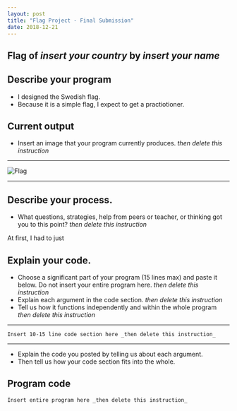 ```yaml
---
layout: post
title: "Flag Project - Final Submission"
date: 2018-12-21
---
```


## Flag of _insert your country_ by _insert your name_

## Describe your program

-   I designed the Swedish flag.
-   Because it is a simple flag, I expect to get a practiotioner.

## Current output

-   Insert an image that your program currently produces. _then delete this instruction_

* * *
![Flag](/bop.png)
* * *

## Describe your process.

-   What questions, strategies, help from peers or teacher, or thinking got you to this point? _then delete this instruction_

At first, I had to just 


## Explain your code.

-   Choose a significant part of your program (15 lines max) and paste it below. Do not insert your entire program here. _then delete this instruction_
-   Explain each argument in the code section. _then delete this instruction_
-   Tell us how it functions independently and within the whole program _then delete this instruction_

* * *

```
Insert 10-15 line code section here _then delete this instruction_
```

* * *

-   Explain the code you posted by telling us about each argument.
-   Then tell us how your code section fits into the whole.
 
<!--- Delete this comment and add your writing -->


## Program code

```
Insert entire program here _then delete this instruction_
```
